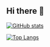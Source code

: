 ## Hi there 👋

[![GitHub stats](https://github-readme-stats.vercel.app/api?username=calistatan03)](https://github.com/calistatan03/github-readme-stats)

[![Top Langs](https://github-readme-stats.vercel.app/api/top-langs/?username=calistatan03)](https://github.com/calistatan03/github-readme-stats)

<!--
**calistatan03/calistatan03** is a ✨ _special_ ✨ repository because its `README.md` (this file) appears on your GitHub profile.

Here are some ideas to get you started:

- 🔭 I’m currently working on ...
- 🌱 I’m currently learning ...
- 👯 I’m looking to collaborate on ...
- 🤔 I’m looking for help with ...
- 💬 Ask me about ...
- 📫 How to reach me: ...
- 😄 Pronouns: ...
- ⚡ Fun fact: ...
-->
